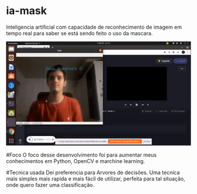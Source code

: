 # ia-mask
Inteligencia artificial com capacidade de reconhecimento de imagem em tempo
real para saber se está sendo feito o uso da mascara.

![](function.gif)

#Foco
O foco desse desenvolvimento foi para aumentar meus conhecimentos em Python,
OpenCV e marchine learning.

#Tecnica usada
Dei preferencia para Arvores de decisões. Uma tecnica mais simples
mais rapida e mais fácil de utilizar, perfeita para tal situação, onde quero fazer uma classificação.

